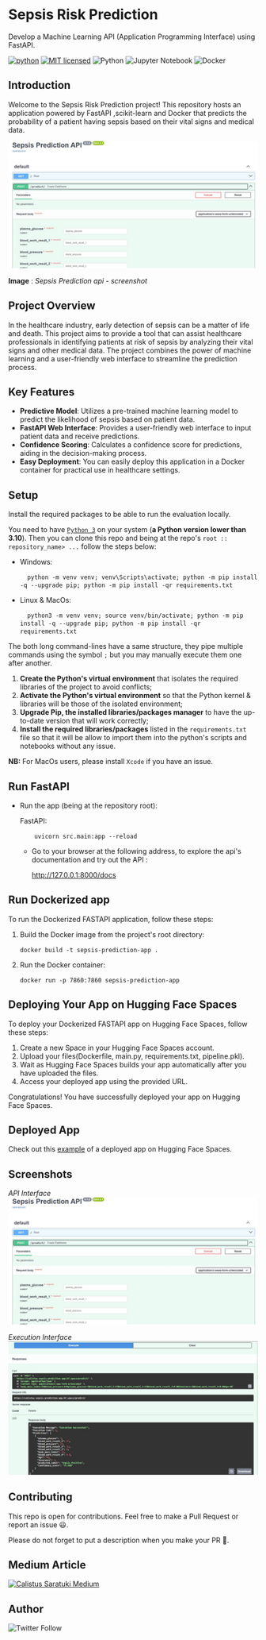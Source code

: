 # Sepsis Risk Prediction
Develop a Machine Learning API (Application Programming Interface) using FastAPI.

[![python](https://img.shields.io/badge/Python-3776AB?style=for-the-badge&logo=python&logoColor=white)](https://img.shields.io/badge/Python-3776AB?style=for-the-badge&logo=python&logoColor=white)
[![MIT licensed](https://img.shields.io/badge/license-mit-blue?style=for-the-badge&logo=appveyor)](./LICENSE)
![Python](https://img.shields.io/badge/python-3.10-blue.svg)
![Jupyter Notebook](https://img.shields.io/badge/jupyter-%23FA0F00.svg?style=for-the-badge&logo=jupyter&logoColor=white)
![Docker](https://img.shields.io/badge/docker-%230db7ed.svg?style=for-the-badge&logo=docker&logoColor=white%29)

## Introduction

Welcome to the Sepsis Risk Prediction project! This repository hosts an application powered by FastAPI ,scikit-learn and Docker that predicts the probability of a patient having sepsis based on their vital signs and medical data.

![API illustration](/Images/API%20interface.jpg)

**Image** : *Sepsis Prediction api - screenshot*

## Project Overview
In the healthcare industry, early detection of sepsis can be a matter of life and death. This project aims to provide a tool that can assist healthcare professionals in identifying patients at risk of sepsis by analyzing their vital signs and other medical data. The project combines the power of machine learning and a user-friendly web interface to streamline the prediction process.

## Key Features
- **Predictive Model**: Utilizes a pre-trained machine learning model to predict the likelihood of sepsis based on patient data.
- **FastAPI Web Interface**: Provides a user-friendly web interface to input patient data and receive predictions.
- **Confidence Scoring**: Calculates a confidence score for predictions, aiding in the decision-making process.
- **Easy Deployment**: You can easily deploy this application in a Docker container for practical use in healthcare settings.

## Setup

Install the required packages to be able to run the evaluation locally.

You need to have [`Python 3`](https://www.python.org/) on your system (**a Python version lower than 3.10**). Then you can clone this repo and being at the repo's `root :: repository_name> ...`  follow the steps below:

- Windows:
        
        python -m venv venv; venv\Scripts\activate; python -m pip install -q --upgrade pip; python -m pip install -qr requirements.txt  

- Linux & MacOs:
        
        python3 -m venv venv; source venv/bin/activate; python -m pip install -q --upgrade pip; python -m pip install -qr requirements.txt  

The both long command-lines have a same structure, they pipe multiple commands using the symbol ` ; ` but you may manually execute them one after another.

1. **Create the Python's virtual environment** that isolates the required libraries of the project to avoid conflicts;
2. **Activate the Python's virtual environment** so that the Python kernel & libraries will be those of the isolated environment;
3. **Upgrade Pip, the installed libraries/packages manager** to have the up-to-date version that will work correctly;
4. **Install the required libraries/packages** listed in the `requirements.txt` file so that it will be allow to import them into the python's scripts and notebooks without any issue.

**NB:** For MacOs users, please install `Xcode` if you have an issue.

## Run FastAPI

- Run the app (being at the repository root):
        
  FastAPI:
    
    

          uvicorn src.main:app --reload 




  - Go to your browser at the following address, to explore the api's documentation and try out the API :
        
      http://127.0.0.1:8000/docs

## Run Dockerized app

To run the Dockerized FASTAPI application, follow these steps:

1. Build the Docker image from the project's root directory:
    ```
    docker build -t sepsis-prediction-app .
    ```

2. Run the Docker container:
    ```
    docker run -p 7860:7860 sepsis-prediction-app
    ```
## Deploying Your App on Hugging Face Spaces
To deploy your Dockerized FASTAPI app on Hugging Face Spaces, follow these steps:

1. Create a new Space in your Hugging Face Spaces account.
2. Upload your files(Dockerfile, main.py, requirements.txt, pipeline.pkl).
3. Wait as Hugging Face Spaces builds your app automatically after you have uploaded the files.
4. Access your deployed app using the provided URL.

Congratulations! You have successfully deployed your app on Hugging Face Spaces.

## Deployed App 
Check out this [example](https://calistus-sepsis-prediction-app.hf.space/docs) of a deployed app on Hugging Face Spaces.


## Screenshots

_API Interface_
![API Interface](/Images/API%20interface.jpg)

_Execution Interface_
![Execution Interface](/Images/execution%20.jpg)



## Contributing

This repo is open for contributions. Feel free to make a Pull Request or report an issue 😃.

Please do not forget to put a description when you make your PR 🙂.

## Medium Article
[![Calistus Saratuki Medium](https://github-readme-medium.vercel.app/?username=@calistussaratuki)](https://calistussaratuki.medium.com/sepsis-prediction-api-with-fastapi-and-docker-f92148d58c55)
## Author
![Twitter Follow](https://img.shields.io/twitter/follow/the1_caly)

